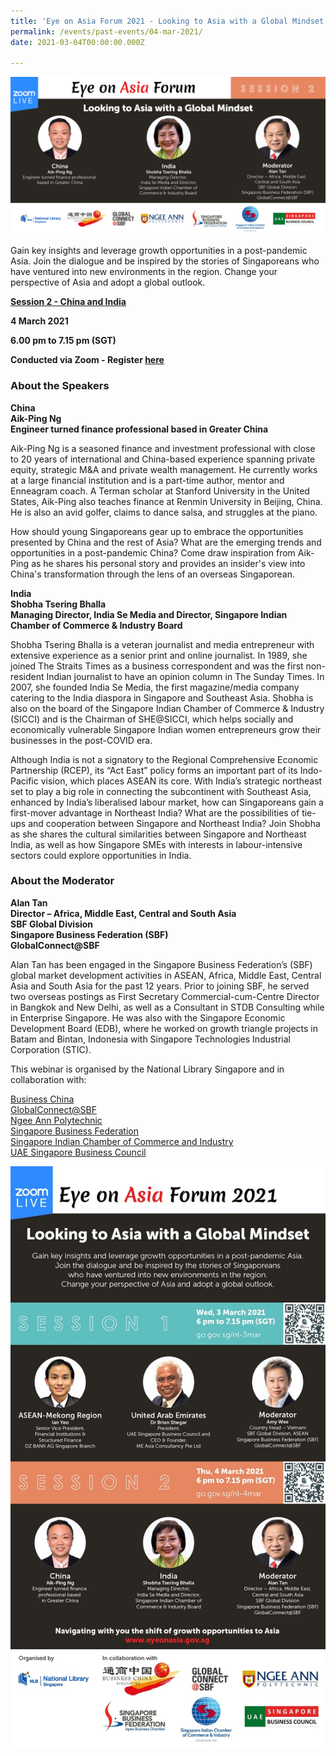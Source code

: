 ```yaml
---
title: 'Eye on Asia Forum 2021 - Looking to Asia with a Global Mindset (Session 2 - China and India)'
permalink: /events/past-events/04-mar-2021/
date: 2021-03-04T00:00:00.000Z

---
```



<img src="\images\past-events\03-Mar-2021\EOA Eventbrite Session 2.png" style="width:1000px;" />

Gain key insights and leverage growth opportunities in a post-pandemic Asia. 
Join the dialogue and be inspired by the stories of Singaporeans who have ventured into 
new environments in the region. Change your perspective of Asia and adopt a global outlook.

<u><b>Session 2 - China and India</b></u>

**4 March 2021**

**6.00 pm to 7.15 pm (SGT)**

**Conducted via Zoom  - Register <a href="https://go.gov.sg/nl-4mar" target="_blank">here</a>**


### **About the Speakers**

**China**<br>
**Aik-Ping Ng**<br>
**Engineer turned finance professional based in Greater China**

Aik-Ping Ng is a seasoned finance and investment professional with close to 20 years of international and China-based experience spanning private equity, strategic M&A and private wealth management. He currently works at a large financial institution and is a part-time author, mentor and Enneagram coach. A Terman scholar at Stanford University in the United States, Aik-Ping also teaches finance at Renmin University in Beijing, China. He is also an avid golfer, claims to dance salsa, and struggles at the piano.

How should young Singaporeans gear up to embrace the opportunities presented by China and the rest of Asia? What are the emerging trends and opportunities in a post-pandemic China? Come draw inspiration from Aik-Ping as he shares his personal story and provides an insider's view into China's transformation through the lens of an overseas Singaporean.

**India**<br>
**Shobha Tsering Bhalla**<br>
**Managing Director, India Se Media and Director, Singapore Indian Chamber of Commerce & Industry Board**

Shobha Tsering Bhalla is a veteran journalist and media entrepreneur with extensive experience as a senior print and online journalist. In 1989, she joined The Straits Times as a business correspondent and was the first non-resident Indian journalist to have an opinion column in The Sunday Times. In 2007, she founded India Se Media, the first magazine/media company catering to the India diaspora in Singapore and Southeast Asia. Shobha is also on the board of the Singapore Indian Chamber of Commerce & Industry (SICCI) and is the Chairman of SHE@SICCI, which helps socially and economically vulnerable Singapore Indian women entrepreneurs grow their businesses in the post-COVID era.

Although India is not a signatory to the Regional Comprehensive Economic Partnership (RCEP), its “Act East” policy forms an important part of its Indo-Pacific vision, which places ASEAN its core. With India’s strategic northeast set to play a big role in connecting the subcontinent with Southeast Asia, enhanced by India’s liberalised labour market, how can Singaporeans gain a first-mover advantage in Northeast India? What are the possibilities of tie-ups and cooperation between Singapore and Northeast India? Join Shobha as she shares the cultural similarities between Singapore and Northeast India, as well as how Singapore SMEs with interests in labour-intensive sectors could explore opportunities in India.


### **About the Moderator**

**Alan Tan**<br>
**Director – Africa, Middle East, Central and South Asia**<br>
**SBF Global Division**<br>
**Singapore Business Federation (SBF)**<br>
**GlobalConnect@SBF**

Alan Tan has been engaged in the Singapore Business Federation’s (SBF) global market development activities in ASEAN, Africa, Middle East, Central Asia and South Asia for the past 12 years. Prior to joining SBF, he served two overseas postings as First Secretary Commercial-cum-Centre Director in Bangkok and New Delhi, as well as a Consultant in STDB Consulting while in Enterprise Singapore. He was also with the Singapore Economic Development Board (EDB), where he worked on growth triangle projects in Batam and Bintan, Indonesia with Singapore Technologies Industrial Corporation (STIC).

This webinar is organised by the National Library Singapore and in collaboration with:

[Business China](https://www.businesschina.org.sg/en/)<br>
[GlobalConnect@SBF](https://globalconnect.sbf.org.sg/)<br>
[Ngee Ann Polytechnic](https://www.np.edu.sg/travelandlearn/Pages/default.aspx)<br>
[Singapore Business Federation](https://www.sbf.org.sg/)<br>
[Singapore Indian Chamber of Commerce and Industry](https://www.sicci.com/)<br>
[UAE Singapore Business Council](https://www.uaesbc.com/)


<!--##### **Watch the full programme:**

<div class="bp-youtube">
<iframe width="560" height="315" src="https://www.youtube.com/embed/O9kA8M6u4ss" frameborder="0" allow="accelerometer; autoplay; encrypted-media; gyroscope; picture-in-picture" allowfullscreen></iframe>
</div-->

<a href="https://go.gov.sg/nl-4mar"  target="_blank"><img src="\images\past-events\03-Mar-2021\Eye on Asia Forum 2021.jpg" style="width:800px;" /></a>